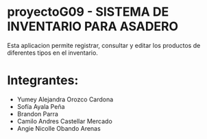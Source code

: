 # proyectoG09 - SISTEMA DE INVENTARIO PARA ASADERO

Esta aplicacion permite registrar, consultar y editar los productos de diferentes tipos en el inventario.

# Integrantes:
- Yumey Alejandra Orozco Cardona
- Sofía Ayala Peña
- Brandon Parra
- Camilo Andres Castellar Mercado
- Angie Nicolle Obando Arenas

